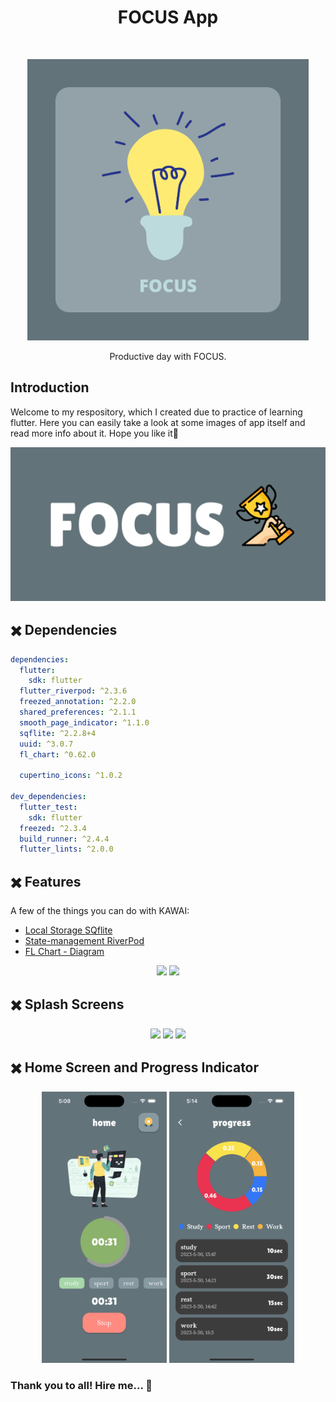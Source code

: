 <h1 align="center"> FOCUS App </h1> <br>
<p align="center">
    <img src="https://github.com/rahat-limit/focus/blob/master/git-assets/FOCUS-512x512.png" width="450">
</p>

<p align="center">
  Productive day with FOCUS.
</p>

<p align="center">
<!--  Link to AppStore  -->
<!--   <a href="/">
    <img alt="Download on the App Store" title="App Store" src="http://i.imgur.com/0n2zqHD.png" width="140">
  </a> -->

<!--   <a href="/"> <---- link to play market
    <img alt="Get it on Google Play" title="Google Play" src="http://i.imgur.com/mtGRPuM.png" width="140">
  </a> -->
</p>

## Introduction
Welcome to my respository, which I created due to practice of learning flutter. Here you can easily take a look at some images of app itself and read more info about it. Hope you like it🤙

<!-- **Available for iOS.** -->

<p align="center">
  <img src = "https://github.com/rahat-limit/focus/blob/master/git-assets/focus_desc_1024_500.png" width=600>
</p>

## ✖️ Dependencies
```yaml
dependencies:
  flutter:
    sdk: flutter
  flutter_riverpod: ^2.3.6
  freezed_annotation: ^2.2.0
  shared_preferences: ^2.1.1
  smooth_page_indicator: ^1.1.0
  sqflite: ^2.2.8+4
  uuid: ^3.0.7
  fl_chart: ^0.62.0

  cupertino_icons: ^1.0.2

dev_dependencies:
  flutter_test:
    sdk: flutter
  freezed: ^2.3.4
  build_runner: ^2.4.4
  flutter_lints: ^2.0.0
```

## ✖️ Features

A few of the things you can do with KAWAI:

* [Local Storage SQflite](https://pub.dev/packages/sqflite)
* [State-management RiverPod](https://pub.dev/packages/riverpod)
* [FL Chart - Diagram](https://github.com/imaNNeo/fl_chart/blob/master/example/lib/presentation/samples/pie/pie_chart_sample1.dart)

<p align="center">
    <img src="https://www.mysql.com/common/logos/logo-mysql-170x115.png" width=200>
    <img src="https://github.com/rrousselGit/riverpod/blob/master/resources/icon/Facebook%20Cover%20A.png?raw=true" width=200>
</p>

## ✖️ Splash Screens
<p align='center'>
    <image src='https://github.com/rahat-limit/focus/blob/master/git-assets/int-1.png' width='200'/>
    <image src='https://github.com/rahat-limit/focus/blob/master/git-assets/int-2.png' width='200'/>
    <image src='https://github.com/rahat-limit/focus/blob/master/git-assets/int-3.png' width='200'/>
</p>

## ✖️ Home Screen and Progress Indicator
<p align="center">
  <img src ="https://github.com/rahat-limit/focus/blob/master/git-assets/home.png" width=200>
  <img src ="https://github.com/rahat-limit/focus/blob/master/git-assets/progress.png" width=200>
</p>
<h3>Thank you to all! Hire me... 🙏</h3>

